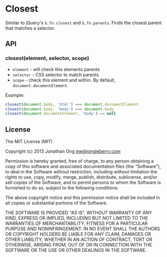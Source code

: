 # Closest

Similar to jQuery's `$.fn.closest` and `$.fn.parents`.
Finds the closest parent that matches a selector.

## API

### closest(element, selector, scope)

* `element` - will check this elements parents
* `selector` - CSS selector to match parents
* `scope` - check this element and within. By default, `document.documentElement`.

Example:

```js
closest(document.body, 'html') === document.documentElement
closest(document.body, 'body') === document.body
closest(document.documentElement, 'body') == null
```

## License

The MIT License (MIT)

Copyright (c) 2013 Jonathan Ong me@jongleberry.com

Permission is hereby granted, free of charge, to any person obtaining a copy
of this software and associated documentation files (the "Software"), to deal
in the Software without restriction, including without limitation the rights
to use, copy, modify, merge, publish, distribute, sublicense, and/or sell
copies of the Software, and to permit persons to whom the Software is
furnished to do so, subject to the following conditions:

The above copyright notice and this permission notice shall be included in
all copies or substantial portions of the Software.

THE SOFTWARE IS PROVIDED "AS IS", WITHOUT WARRANTY OF ANY KIND, EXPRESS OR
IMPLIED, INCLUDING BUT NOT LIMITED TO THE WARRANTIES OF MERCHANTABILITY,
FITNESS FOR A PARTICULAR PURPOSE AND NONINFRINGEMENT. IN NO EVENT SHALL THE
AUTHORS OR COPYRIGHT HOLDERS BE LIABLE FOR ANY CLAIM, DAMAGES OR OTHER
LIABILITY, WHETHER IN AN ACTION OF CONTRACT, TORT OR OTHERWISE, ARISING FROM,
OUT OF OR IN CONNECTION WITH THE SOFTWARE OR THE USE OR OTHER DEALINGS IN
THE SOFTWARE.
